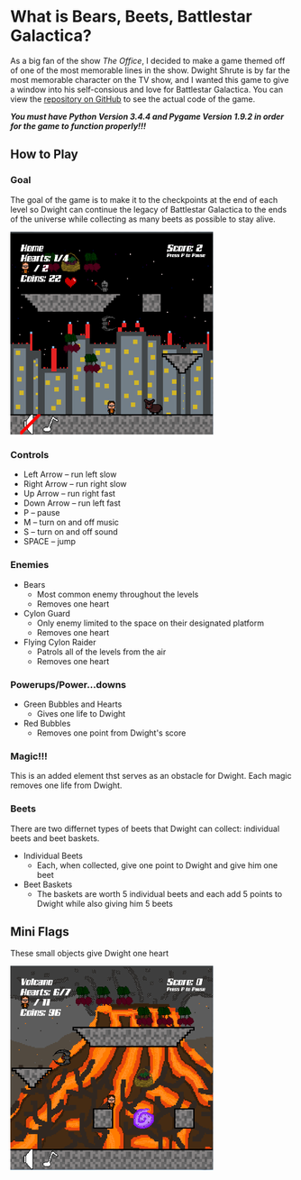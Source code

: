 # What is Bears, Beets, Battlestar Galactica?

As a big fan of the show _The Office_, I decided to make a game themed off of one of the most memorable lines in the show. Dwight Shrute is by far the most memorable character on the TV show, and I wanted this game to give a window into his self-consious and love for Battlestar Galactica. 
You can view the [repository on GitHub](https://github.com/awuerf4505/bears_beets_bg_game/edit/master/README.md) to see the actual code of the game.

___You must have Python Version 3.4.4 and Pygame Version 1.9.2 in order for the game to function properly!!!___
## How to Play


### Goal

The goal of the game is to make it to the checkpoints at the end of each level so Dwight can continue the legacy of Battlestar Galactica to the ends of the universe while collecting as many beets as possible to stay alive.

<img src="img/screenshot_2.png" width="360">

### Controls
*	Left Arrow – run left slow
*	Right Arrow – run right slow
*	Up Arrow – run right fast
*	Down Arrow – run left fast
*	P – pause
*	M – turn on and off music
*	S – turn on and off sound
*	SPACE – jump 

### Enemies
* Bears
  * Most common enemy throughout the levels
  * Removes one heart
* Cylon Guard
  * Only enemy limited to the space on their designated platform
  * Removes one heart
* Flying Cylon Raider
  * Patrols all of the levels from the air
  * Removes one heart
  


### Powerups/Power...downs
* Green Bubbles and Hearts
  * Gives one life to Dwight
* Red Bubbles
  * Removes one point from Dwight's score
  
### Magic!!!
This is an added element thst serves as an obstacle for Dwight. Each magic removes one life from Dwight.

### Beets
There are two differnet types of beets that Dwight can collect: individual beets and beet baskets.
* Individual Beets
  * Each, when collected, give one point to Dwight and give him one beet
* Beet Baskets
  * The baskets are worth 5 individual beets and each add 5 points to Dwight while also giving him 5 beets

## Mini Flags
These small objects give Dwight one heart


<img src="img/screenshot_1.png" width="360">
